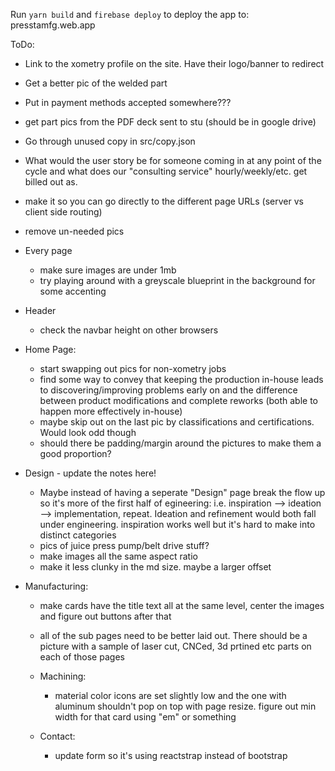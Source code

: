 Run `yarn build` and `firebase deploy` to deploy the app to: presstamfg.web.app

ToDo:
- Link to the xometry profile on the site. Have their logo/banner to redirect
- Get a better pic of the welded part
- Put in payment methods accepted somewhere???
- get part pics from the PDF deck sent to stu (should be in google drive)
- Go through unused copy in src/copy.json
- What would the user story be for someone coming in at any point of the cycle and what does our "consulting service" hourly/weekly/etc. get billed out as.
- make it so you can go directly to the different page URLs (server vs client side routing)
- remove un-needed pics


- Every page
  - make sure images are under 1mb
  - try playing around with a greyscale blueprint in the background for some accenting

- Header
  - check the navbar height on other browsers

- Home Page:
  - start swapping out pics for non-xometry jobs
  - find some way to convey that keeping the production in-house leads to discovering/improving problems early on and the difference between product modifications and complete reworks (both able to happen more effectively in-house)
  - maybe skip out on the last pic by classifications and certifications. Would look odd though
  - should there be padding/margin around the pictures to make them a good proportion?

- Design - update the notes here!
  - Maybe instead of having a seperate "Design" page break the flow up so it's more of the first half of egineering: i.e. inspiration --> ideation --> implementation, repeat. Ideation and refinement would both fall under engineering. inspiration works well but it's hard to make into distinct categories
  - pics of juice press pump/belt drive stuff?
  - make images all the same aspect ratio
  - make it less clunky in the md size. maybe a larger offset
- Manufacturing:
  - make cards have the title text all at the same level, center the images and figure out buttons after that
  - all of the sub pages need to be better laid out. There should be a picture with a sample of laser cut, CNCed, 3d prtined etc parts on each of those pages
  - Machining:
    - material color icons are set slightly low and the one with aluminum shouldn't pop on top with page resize. figure out min width for that card using "em" or something

  - Contact:
    - update form so it's using reactstrap instead of bootstrap